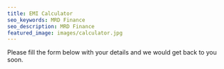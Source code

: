```yaml
---
title: EMI Calculator
seo_keywords: MRD Finance
seo_description: MRD Finance
featured_image: images/calculator.jpg
---
```

Please fill the form below with your details and we would get back to you soon.
